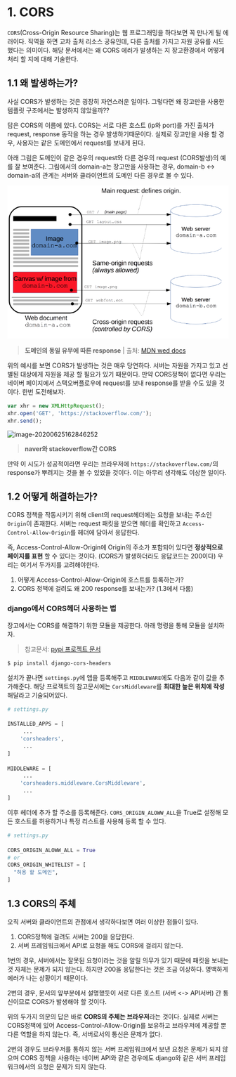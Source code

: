 # 1. CORS

`CORS`(Cross-Origin Resource Sharing)는 웹 프로그래밍을 하다보면 꼭 만나게 될 에러이다. 직역을 하면 교차 출처 리소스 공유인데, 다른 출처를 가지고 자원 공유를 시도 했다는 의미이다. 해당 문서에서는 왜 CORS 에러가 발생하는 지 장고환경에서 어떻게 처리 할 지에 대해 기술한다.



## 1.1 왜 발생하는가?

사실 CORS가 발생하는 것은 굉장히 자연스러운 일이다. 그렇다면 왜 장고만을 사용한 템플릿 구조에서는 발생하지 않았을까??

답은 CORS의 이름에 있다. CORS는 서로 다른 호스트 (ip와 port)를 가진 출처가 request, response 동작을 하는 경우 발생하기때문이다. 실제로 장고만을 사용 할 경우, 사용자는 같은 도메인에서 request를 보내게 된다.

아래 그림은 도메인이 같은 경우의 request와 다른 경우의 request (CORS발생)의 예를 잘 보여준다. 그림에서의 domain-a는 장고만을 사용하는 경우, domain-b <-> domain-a의 관계는 서버와 클라이언트의 도메인 다른 경우로 볼 수 있다.

![image-20200625163720909](images/image-20200625163720909.png)

> **도메인의 동일 유무에 따른 response** | 출처: [MDN wed docs](https://developer.mozilla.org/ko/docs/Web/HTTP/CORS)



위의 예시를 보면 CORS가 발생하는 것은 매우 당연하다. 서버는 자원을 가지고 있고 선별된 대상에게 자원을 제공 할 필요가 있기 때문이다. 만약 CORS정책이 없다면 우리는 네이버 페이지에서 스택오버플로우에 request를 보내 response를 받을 수도 있을 것이다. 한번 도전해보자.

```js
var xhr = new XMLHttpRequest();
xhr.open('GET', 'https://stackoverflow.com/');
xhr.send();
```



 ![image-20200625162846252](C:/Users/11/AppData/Roaming/Typora/typora-user-images/image-20200625162846252.png)

> **naver와 stackoverflow간 CORS**



만약 이 시도가 성공적이라면 우리는 브라우저에 `https://stackoverflow.com/`의 response가 뿌려지는 것을 볼 수 있었을 것이다. 이는 아무리 생각해도 이상한 일이다.



## 1.2 어떻게 해결하는가?

CORS 정책을 작동시키기 위해 client의 request헤더에는 요청을 보내는 주소인 `Origin`이 존재한다. 서버는 request 패킷을 받으면 헤더를 확인하고 `Access-Control-Allow-Origin`를 헤더에 담아서 응답한다.

즉, Access-Control-Allow-Origin에 Origin의 주소가 포함되어 있다면 **정상적으로 페이지를 표현** 할 수 있다는 것이다. (CORS가 발생하더라도 응답코드는 200이다) 우리는 여기서 두가지를 고려해야한다.

1. 어떻게 Access-Control-Allow-Origin에 호스트를 등록하는가?
2. CORS 정책에 걸려도 왜 200 response를 보내는가? (1.3에서 다룸)



### django에서 CORS헤더 사용하는 법

장고에서는 CORS를 해결하기 위한 모듈을 제공한다. 아래 명령을 통해 모듈을 설치하자.

> 참고문서: [pypi 프로젝트 문서](https://pypi.org/project/django-cors-headers/)

```bash
$ pip install django-cors-headers
```



설치가 끝나면 `settings.py`에 앱을 등록해주고 `MIDDLEWARE`에도 다음과 같이 값을 추가해준다. 해당 프로젝트의 참고문서에는 `CorsMiddleware`를 **최대한 높은 위치에 작성**해달라고 기술되어있다.

```python
# settings.py

INSTALLED_APPS = [
     ... 
    'corsheaders',
     ... 
]

MIDDLEWARE = [ 
     ... 
    'corsheaders.middleware.CorsMiddleware',
     ... 
]
```



이후 헤더에 추가 할 주소를 등록해준다. `CORS_ORIGIN_ALOWW_ALL`을 True로 설정해 모든 호스트를 허용하거나 특정 리스트를 사용해 등록 할 수 있다.

```python
# settings.py

CORS_ORIGIN_ALOWW_ALL = True
# or
CORS_ORIGIN_WHITELIST = [
  "허용 할 도메인",
]
```



## 1.3 CORS의 주체

오직 서버와 클라이언트의 관점에서 생각하다보면 여러 이상한 점들이 있다.

1. CORS정책에 걸려도 서버는 200을 응답한다.
2. 서버 프레임워크에서 API로 요청을 해도 CORS에 걸리지 않는다.



1번의 경우, 서버에서는 잘못된 요청이라는 것을 알릴 의무가 있기 때문에 패킷을 보내는 것 자체는 문제가 되지 않는다. 하지만 200을 응답한다는 것은 조금 이상하다. 명백하게 에러가 나는 상황이기 때문이다.

2번의 경우, 문서의 앞부분에서 설명했듯이 서로 다른 호스트 (서버 <-> API서버) 간 통신이므로 CORS가 발생해야 할 것이다.



위의 두가지 의문의 답은 바로 **CORS의 주체는 브라우저**라는 것이다. 실제로 서버는 CORS정책에 있어 Access-Control-Allow-Origin를 보유하고 브라우저에 제공할 뿐 다른 역할을 하지 않는다. 즉, 서버로서의 통신은 문제가 없다.

2번의 경우도 브라우저를 통하지 않는 서버 프레임워크에서 보낸 요청은 문제가 되지 않으며 CORS 정책을 사용하는 네이버 API와 같은 경우에도 django와 같은 서버 프레임워크에서의 요청은 문제가 되지 않는다.





